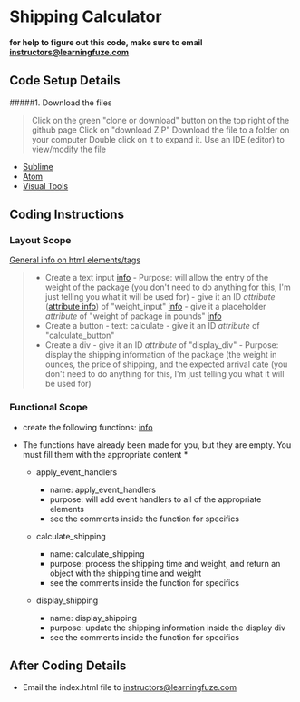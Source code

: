# Shipping Calculator
#### for help to figure out this code, make sure to email <a href="mailto:instructors@learningfuze.com" target="_blank">instructors@learningfuze.com</a>

## Code Setup Details

#####1. Download the files
> Click on the green "clone or download" button on the top right of the github page
> Click on "download ZIP"
> Download the file to a folder on your computer
> Double click on it to expand it.
> Use an IDE (editor) to view/modify the file
- <a href="https://sublimetext.com/2" target="_blank">Sublime</a>
- <a href="https://atom.io/" target="_blank">Atom</a>
- <a href="https://www.visualstudio.com/free-developer-offers/" target="_blank">Visual Tools</a>

## Coding Instructions

### Layout Scope
<a href="http://www.w3schools.com/html/html_elements.asp" target="_blank">General info on html elements/tags</a>
>- Create a text input <a href="http://www.w3schools.com/tags/tag_input.asp" target="_blank">info</a>
    - Purpose: will allow the entry of the weight of the package (you don't need to do anything for this, I'm just telling you what it will be used for)
    - give it an ID <em>attribute</em> (<a href="http://www.w3schools.com/html/html_attributes.asp" target="_blank">attribute info</a>) of "weight_input" <a href="http://www.w3schools.com/tags/att_global_id.asp" target="_blank">info</a>
    - give it a placeholder <em>attribute</em> of "weight of package in pounds" <a href="http://www.w3schools.com/tags/att_input_placeholder.asp" target="_blank">info</a>
> - Create a button
    - text: calculate
    - give it an ID <em>attribute</em> of "calculate_button"
> - Create a div
    - give it an ID <em>attribute</em> of "display_div"
    - Purpose: display the shipping information of the package (the weight in ounces, the price of shipping, and the expected arrival date (you don't need to do anything for this, I'm just telling you what it will be used for)

### Functional Scope
- create the following functions: <a href="http://www.w3schools.com/js/js_functions.asp" target="_blank">info</a>
* The functions have already been made for you, but they are empty.  You must fill them with the appropriate content *
    - apply_event_handlers
      - name: apply_event_handlers
      - purpose: will add event handlers to all of the appropriate elements
      - see the comments inside the function for specifics
 
    - calculate_shipping
      - name: calculate_shipping
      - purpose: process the shipping time and weight, and return an object with the shipping time and weight
      - see the comments inside the function for specifics

          
    - display_shipping
      - name: display_shipping
      - purpose: update the shipping information inside the display div
      - see the comments inside the function for specifics

## After Coding Details

- Email the index.html file to instructors@learningfuze.com
